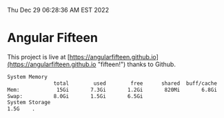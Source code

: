 Thu Dec 29 06:28:36 AM EST 2022

# Angular Fifteen


This project is live at [https://angularfifteen.github.io](https://angularfifteen.github.io "fifteen!") thanks to Github.

```bash
System Memory
               total        used        free      shared  buff/cache   available
Mem:            15Gi       7.3Gi       1.2Gi       820Mi       6.8Gi       6.9Gi
Swap:          8.0Gi       1.5Gi       6.5Gi
System Storage
1.5G	.
```
